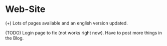 # Web-Site

(+)
    Lots of pages available and an english version updated. 

(TODO) 
    Login page to fix (not works right now).
    Have to post more things in the Blog.